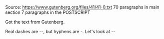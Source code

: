 Source:  https://www.gutenberg.org/files/41/41-0.txt
70 paragraphs in main section
7 paragraphs in the POSTSCRIPT

Got the text from Gutenberg.

Real dashes are --, but hyphens are -.  Let's look at --


